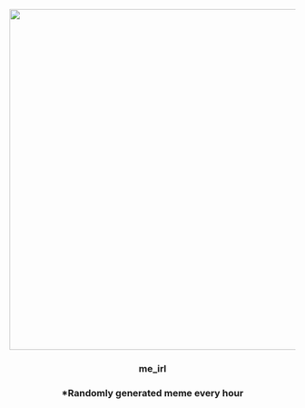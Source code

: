 <p align="center">
        <img src="https://i.redd.it/kp5zqgg2fwm81.jpg" width="600" height="600">
        </p>
        <h3 align="center">me_irl</h3>
        <h3 align="center">*Randomly generated meme every hour</h3>
    